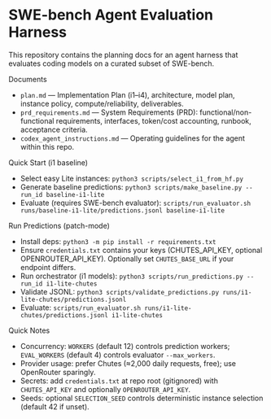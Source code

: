 # SWE-bench Agent Evaluation Harness

This repository contains the planning docs for an agent harness that evaluates coding models on a curated subset of SWE-bench.

Documents
- `plan.md` — Implementation Plan (i1–i4), architecture, model plan, instance policy, compute/reliability, deliverables.
- `prd_requirements.md` — System Requirements (PRD): functional/non-functional requirements, interfaces, token/cost accounting, runbook, acceptance criteria.
- `codex_agent_instructions.md` — Operating guidelines for the agent within this repo.

Quick Start (i1 baseline)
- Select easy Lite instances: `python3 scripts/select_i1_from_hf.py`
- Generate baseline predictions: `python3 scripts/make_baseline.py --run_id baseline-i1-lite`
- Evaluate (requires SWE-bench evaluator): `scripts/run_evaluator.sh runs/baseline-i1-lite/predictions.jsonl baseline-i1-lite`

Run Predictions (patch-mode)
- Install deps: `python3 -m pip install -r requirements.txt`
- Ensure `credentials.txt` contains your keys (CHUTES_API_KEY, optional OPENROUTER_API_KEY). Optionally set `CHUTES_BASE_URL` if your endpoint differs.
- Run orchestrator (i1 models): `python3 scripts/run_predictions.py --run_id i1-lite-chutes`
- Validate JSONL: `python3 scripts/validate_predictions.py runs/i1-lite-chutes/predictions.jsonl`
- Evaluate: `scripts/run_evaluator.sh runs/i1-lite-chutes/predictions.jsonl i1-lite-chutes`

Quick Notes
- Concurrency: `WORKERS` (default 12) controls prediction workers; `EVAL_WORKERS` (default 4) controls evaluator `--max_workers`.
- Provider usage: prefer Chutes (≈2,000 daily requests, free); use OpenRouter sparingly.
- Secrets: add `credentials.txt` at repo root (gitignored) with `CHUTES_API_KEY` and optionally `OPENROUTER_API_KEY`.
- Seeds: optional `SELECTION_SEED` controls deterministic instance selection (default 42 if unset).
